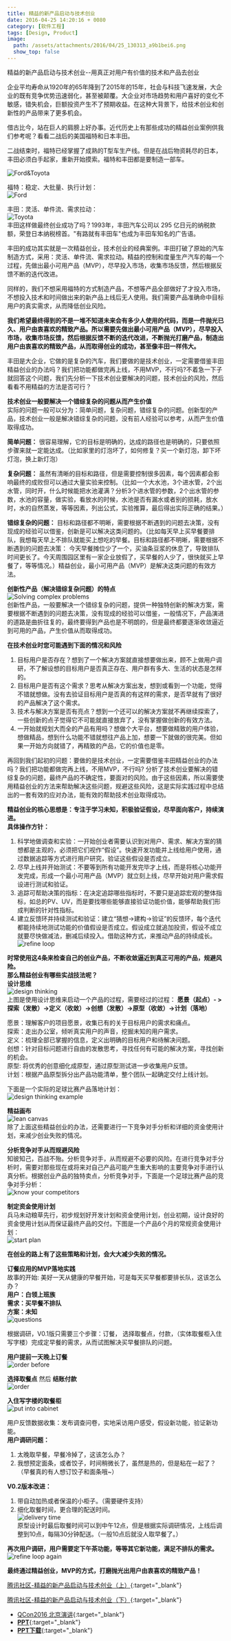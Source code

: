 ```yaml
---
title: 精益的新产品启动与技术创业
date: 2016-04-25 14:20:16 + 0080
category: [软件工程]
tags: [Design, Product]
image:
  path: /assets/attachments/2016/04/25_130313_a9b1bei6.png
  show_top: false
---
```


精益的新产品启动与技术创业--用真正对用户有价值的技术和产品去创业  

企业平均寿命从1920年的65年降到了2015年的15年，社会与科技飞速发展，大企业的既有竞争优势迅速弱化，甚至被颠覆。大企业对市场趋势和用户喜好的变化不敏感，错失机会，巨额投资产生不了预期收益。在这种大背景下，给技术创业和创新性的产品带来了更多机会。  

借古比今，站在巨人的肩膀上好办事。近代历史上有那些成功的精益创业案例供我们参考呢？看看二战后的美国福特和日本丰田。

二战结束时，福特已经掌握了成熟的T型车生产线。但是在战后物资耗尽的日本，丰田必须白手起家，重新开始摸索。福特和丰田都是要制造一部车。  

![Ford&Toyota](/assets/attachments/2016/04/25_142427_74v01.jpg)

福特：稳定、大批量、执行计划：  
![Ford](/assets/attachments/2016/04/25_142529_if8m2.png)  

丰田：灵活、单件流、需求拉动：  
![Toyota](/assets/attachments/2016/04/25_142548_tqiw3.png)  
丰田这样做最终创业成功了吗？1993年，丰田汽车公司以 295 亿日元的纳税款额，荣登日本纳税榜首。"有路就有丰田车"也成为丰田车知名的广告语。  

丰田的成功其实就是一次精益创业，技术创业的经典案例。丰田打破了原始的汽车制造方式，采用：灵活、单件流、需求拉动。精益的控制和度量生产汽车的每一个过程，先做出最小可用产品（MVP），尽早投入市场，收集市场反馈，然后根据反馈不断的迭代改进。  

同样的，我们不想采用福特的方式制造产品，不想等产品全部做好了才投入市场，不想投入技术和时间做出来的新产品上线后无人使用。我们需要产品准确命中目标用户的真实需求，从而降低创业风险。  

**我们希望最终得到的不是一堆不知道未来会有多少人使用的代码，而是一件抛光已久、用户由衷喜欢的精致产品。所以需要先做出最小可用产品（MVP），尽早投入市场，收集市场反馈，然后根据反馈不断的迭代改进，不断抛光打磨产品，制造出用户由衷喜欢的精致产品，从而取得创业的成功，甚至像丰田一样伟大。**  

丰田是大企业，它做的是复杂的汽车，我们要做的是技术创业，一定需要借鉴丰田精益创业的办法吗？我们把功能都做完再上线，不用MVP，不行吗?不着急一下子就回答这个问题，我们先分析一下技术创业要解决的问题，技术创业的风险，然后看看不用精益的方法是否可行？  

**技术创业一般要解决一个错综复杂的问题从而产生价值**  
实际的问题一般可以分为：简单问题，复杂问题，错综复杂的问题。创新型的产品，技术创业一般是解决错综复杂的问题，没有前人经验可以参考，从而产生价值取得成功。

**简单问题：** 很容易理解，它的目标是明确的，达成的路径也是明确的，只要依照步骤来就一定能达成。（比如家里的灯泡坏了，如何修复？买一个新灯泡，卸下坏灯泡，换上新灯泡）  

**复杂问题：** 虽然有清晰的目标和路径，但是需要控制很多因素，每个因素都会影响最终的成败但可以通过大量实验来控制。（比如一个大水池，3个进水管，2个出水管，同时开，什么时候能把水池灌满？分析3个进水管的参数，2个出水管的参数，水池的容量，做实验，看放水的时候，水池是否有漏水或者别的损耗，放水时，水的自然蒸发，等等因素，列出公式，实验推算，最后得出实际正确的结果。）  

**错综复杂的问题：** 目标和路径都不明晰，需要根据不断遇到的问题去决策，没有现成的经验可以借鉴，创新是可以解决这类问题的。（比如每天早上买早餐要排队，我想每天早上不排队就能买上想吃的早餐。目标和路径都不明晰，需要根据不断遇到的问题去决策： 今天早餐摊位少了一个，买油条豆浆的休息了，导致排队时间更长了。今天周围园区里有一家企业放假了，买早餐的人少了，很快就买上早餐了，等等情况。）精益创业，最小可用产品（MVP）是解决这类问题的有效方法。  

**创新性产品（解决错综复杂问题）的特点**  
![Solving complex problems](/assets/attachments/2016/04/25_143359_zwo34.png)  
创新性产品，一般要解决一个错综复杂的问题，提供一种独特创新的解决方案，需要根据不断遇到的问题去决策，没有现成的经验可以借鉴，一般情况下，产品演进的道路是曲折往复的，最终要得到产品也是不明朗的，但是最终都要逐渐收敛逼近到可用的产品，产生价值从而取得成功。  

**在技术创业时您可能遇到下面的情况和风险**  
1. 目标用户是否存在？想到了一个解决方案就直接想要做出来，顾不上做用户调研，不了解设想的目标用户是否真正存在、用户群有多大、生活的状态是怎样的。  
2. 目标用户是否有这个需求？思考从解决方案出发，想到或看到一个功能，觉得不错就想做。没有去验证目标用户是否真的有这样的需求，是否早就有了很好的产品解决了这个需求。  
3. 技术与解决方案是否有亮点？想到一个还可以的解决方案就不再继续探索了，一些创新的点子觉得它不可能就直接放弃了，没有掌握做创新的有效方法。  
4. 一开始就规划大而全的产品有用吗？想做个大平台，想要做精致的用户体验，想做精品，想到什么功能不错就想往产品上加，想要一下就做的很完美。但如果一开始方向就错了，再精致的产品，它的价值也是零。  

再回到我们起初的问题：要做的是技术创业，一定需要借鉴丰田精益创业的办法吗？我们把功能都做完再上线，不用MVP，不行吗? 分析了技术创业要解决的错综复杂的问题，最终产品的不确定性，要面对的风险。由于这些因素，所以需要使用精益创业的方法来帮助解决这些问题，规避这些风险，这是实际实践过程中总结出的一套有效的应对办法，能有效的帮助技术创业取得成功。  

**精益创业的核心思想是：专注于学习未知，积极验证假设，尽早面向客户，持续演进。**       
**具体操作方针：**  
1. 科学地做调查和实验：一开始创业者需要认识到对用户、需求、解决方案的猜想都是主观的，必须把它们视作“假设”。快速开发功能并上线给用户使用，通过数据追踪等方式进行用户研究，验证这些假设是否成立。  
2. 尽早上线并开始测试：不要等到所有功能开发完毕才上线，而是将核心功能开发完成，形成一个最小可用产品（MVP）就立刻上线，尽早开始对用户需求假设进行测试和验证。  
3. 追踪可帮助决策的指标：在决定追踪哪些指标时，不要只是追踪宏观的整体指标，如总的PV、UV，而是要找哪些能够直接验证功能价值，能够帮助我们形成判断的针对性指标。  
4. 建立反馈环并持续测试和验证：建立“猜想->建构->验证”的反馈环，每个迭代都能持续地测试功能的价值假设是否成立。假设成立就追加投资，假设不成立就要尽快做减法，删减后续投入。借助这种方式，来推动产品的持续成长。  
![refine loop](/assets/attachments/2016/04/25_144811_pmes5.png)  

**时常使用这4条来检查自己的创业产品，不断收敛逼近到真正可用的产品，规避风险。**  
**那么精益创业有哪些实战技法呢？**  
**设计思维**  
![design thinking](/assets/attachments/2016/04/25_143651_xun26.png)  
上图是使用设计思维来启动一个产品的过程，需要经过的过程： **愿景（起点）- >探索（发散）->定义（收敛）->创想（发散）->原型（收敛）->计划（落地）**  

愿景：理解客户的项目愿景，收集已有的关于目标用户的需求和痛点。  
探索：走出办公室，倾听真实用户的声音，挖掘未知的用户需求。  
定义：梳理全部已掌握的信息，定义出明确的目标用户和待解决问题。  
创想：针对目标问题进行自由的发散思考，寻找任何有可能的解决方案，寻找创新的机会。  
原型: 将优秀的创意细化成原型，通过原型测试进一步收集用户反馈。  
计划：根据产品原型拆分出产品功能清单，整个团队一起确定交付上线计划。  

下面是一个实际的足球比赛产品落地计划：  
![design thinking example](/assets/attachments/2016/04/25_143733_qnfu7.png)  

**精益画布**  
![lean canvas](/assets/attachments/2016/04/25_143811_85wa8.png)  
除了上面这些精益创业的办法，还需要进行一下竞争对手分析和详细的资金使用计划，来减少创业失败的情况。  

**分析竞争对手从而规避风险**  
知彼知己，百战不殆。分析竞争对手，从而规避不必要的风险。在进行竞争对手分析时，需要对那些现在或将来对自己产品可能产生重大影响的主要竞争对手进行认真分析。根据创业产品的独特卖点，分析竞争对手，下面是一个足球比赛产品的竞争对手分析：  
![know your competitors](/assets/attachments/2016/04/25_143854_1xp49.png)  

**制定资金使用计划**  
兵马未动粮草先行，初步规划好开发计划和资金使用计划，创业初期，设计良好的资金使用计划从而保证最终产品的交付。下图是一个产品6个月的常规资金使用计划：  
![start plan](/assets/attachments/2016/04/25_143940_mjbp10.png)  

**在创业的路上有了这些策略和计划，会大大减少失败的情况。**  

**订餐应用的MVP落地实践**  
故事的开始: 美好一天从健康的早餐开始，可是每天买早餐都要排长队，这该怎么办？  
**用户：白领上班族**  
**需求：买早餐不排队**  
**方案：未知**  
![questions](/assets/attachments/2016/04/25_145034_da3h11.png)  

根据调研，V0.1版只需要三个步骤：订餐， 选择取餐点，付款，（实体取餐柜入住写字楼）完成定早餐的需求，从而试图解决买早餐排队的问题。  

**用户提前一天晚上订餐**  
![order before](/assets/attachments/2016/04/25_145100_tqiw12.png)  

**选择取餐点** 然后 **结账付款**  
![order](/assets/attachments/2016/04/25_145144_eb4h13.png)  

**入住写字楼的取餐柜**  
![put into cabinet](/assets/attachments/2016/04/25_145233_sphv15.jpg)  


用户反馈数据收集：发布调查问卷，实地采访用户感受，假设新功能，验证新功能。  
**用户调研问题：**  
1. 太晚取早餐，早餐冷掉了，这该怎么办？  
2. 我想预定面条，或者饺子，时间稍微长了，虽然是热的，但是粘在一起了？（早餐真的有人想订饺子和面条哦~）  

**V0.2版本改进：**  
1. 带自动加热或者保温的小柜子。（需要硬件支持）  
2. 细化取餐时间，更合理的配送时间。  
![delivery time](/assets/attachments/2016/04/25_145830_mjbp14.png)  
原型设计时最后取餐时间可以到中午12点，但是根据实际调研情况，上线后调整到10点，每隔30分钟配送。（一般10点后就没人取早餐了。）  

**再次用户调研，用户需要定下午茶功能，等等其它新功能，满足不排队的需求。**  
![refine loop again](/assets/attachments/2016/04/25_145837_1xp416.png)  

**最终通过精益创业，MVP的方式，打磨抛光出用户由衷喜欢的精致产品！**

[腾讯社区-精益的新产品启动与技术创业（上）](https://cloud.tencent.com/developer/article/1104283){:target="_blank"}

[腾讯社区-精益的新产品启动与技术创业（下）](https://cloud.tencent.com/developer/article/1104286){:target="_blank"}

* [QCon2016 北京演讲](http://2016.qconbeijing.com/presentation/2850/){:target="_blank"}
* [**PPT**](https://docs.huihoo.com/infoq/qconbeijing/2016/day3/%E6%8A%80%E6%9C%AF%E5%88%9B%E4%B8%9A%E4%B8%93%E9%A2%98/6-3-%E7%B2%BE%E7%9B%8A%E7%9A%84%E6%96%B0%E4%BA%A7%E5%93%81%E5%90%AF%E5%8A%A8%E4%B8%8E%E6%8A%80%E6%9C%AF%E5%88%9B%E4%B8%9A-%E5%BC%A0%E6%80%9D%E6%A5%9A.pdf){:target="_blank"}
* [**PPT下载**](/assets/attachments/2016/04/25_102200_10f6leahip07.pdf){:target="_blank"}
